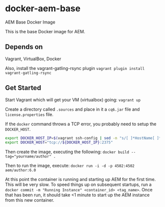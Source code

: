 # docker-aem-base
AEM Base Docker Image

This is the base Docker image for AEM.

## Depends on
Vagrant, VirtualBox, Docker

Also, install the vagrant-gatling-rsync plugin
`vagrant plugin install vagrant-gatling-rsync`

## Get Started
Start Vagrant which will get your VM (virtualbox) going:
`vagrant up`

Create a directory called `.sources` and place in it a `cq6.jar` file and `license.properties` file.  

If the `docker` command throws a TCP error, you probably need to setup the `DOCKER_HOST`.
```bash
export DOCKER_HOST_IP=$(vagrant ssh-config | sed -n "s/[ ]*HostName[ ]*//gp")
export DOCKER_HOST="tcp://${DOCKER_HOST_IP}:2375"
```

Then create the image, executing the following:
`docker build --tag="yourname/author" .`

Then to run the image, execute:
`docker run -i -d -p 4502:4502 aem/author:6.0`

At this point the container is running and starting up AEM for the first time.  This will be very slow.  To speed things up on subsequent startups, run a `docker commit -m "Running Instance" <container_id> <tag_name>`.  Once that has been run, it should take <1 minute to start up the AEM instance from this new container.
